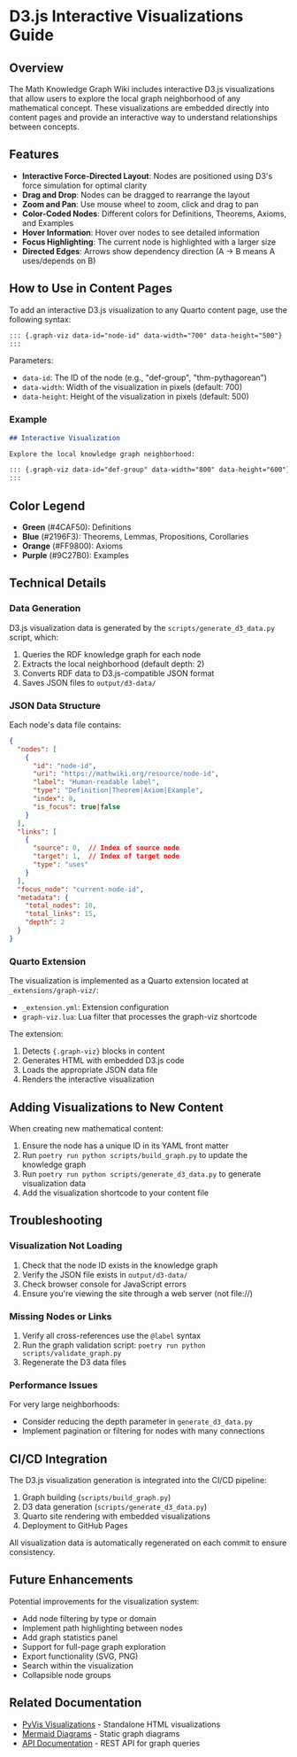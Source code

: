 # D3.js Interactive Visualizations Guide

## Overview

The Math Knowledge Graph Wiki includes interactive D3.js visualizations that allow users to explore the local graph neighborhood of any mathematical concept. These visualizations are embedded directly into content pages and provide an interactive way to understand relationships between concepts.

## Features

- **Interactive Force-Directed Layout**: Nodes are positioned using D3's force simulation for optimal clarity
- **Drag and Drop**: Nodes can be dragged to rearrange the layout
- **Zoom and Pan**: Use mouse wheel to zoom, click and drag to pan
- **Color-Coded Nodes**: Different colors for Definitions, Theorems, Axioms, and Examples
- **Hover Information**: Hover over nodes to see detailed information
- **Focus Highlighting**: The current node is highlighted with a larger size
- **Directed Edges**: Arrows show dependency direction (A → B means A uses/depends on B)

## How to Use in Content Pages

To add an interactive D3.js visualization to any Quarto content page, use the following syntax:

```markdown
::: {.graph-viz data-id="node-id" data-width="700" data-height="500"}
:::
```

Parameters:

- `data-id`: The ID of the node (e.g., "def-group", "thm-pythagorean")
- `data-width`: Width of the visualization in pixels (default: 700)
- `data-height`: Height of the visualization in pixels (default: 500)

### Example

```markdown
## Interactive Visualization

Explore the local knowledge graph neighborhood:

::: {.graph-viz data-id="def-group" data-width="800" data-height="600"}
:::
```

## Color Legend

- **Green** (#4CAF50): Definitions
- **Blue** (#2196F3): Theorems, Lemmas, Propositions, Corollaries
- **Orange** (#FF9800): Axioms
- **Purple** (#9C27B0): Examples

## Technical Details

### Data Generation

D3.js visualization data is generated by the `scripts/generate_d3_data.py` script, which:

1. Queries the RDF knowledge graph for each node
2. Extracts the local neighborhood (default depth: 2)
3. Converts RDF data to D3.js-compatible JSON format
4. Saves JSON files to `output/d3-data/`

### JSON Data Structure

Each node's data file contains:

```json
{
  "nodes": [
    {
      "id": "node-id",
      "uri": "https://mathwiki.org/resource/node-id",
      "label": "Human-readable label",
      "type": "Definition|Theorem|Axiom|Example",
      "index": 0,
      "is_focus": true|false
    }
  ],
  "links": [
    {
      "source": 0,  // Index of source node
      "target": 1,  // Index of target node
      "type": "uses"
    }
  ],
  "focus_node": "current-node-id",
  "metadata": {
    "total_nodes": 10,
    "total_links": 15,
    "depth": 2
  }
}
```

### Quarto Extension

The visualization is implemented as a Quarto extension located at `_extensions/graph-viz/`:

- `_extension.yml`: Extension configuration
- `graph-viz.lua`: Lua filter that processes the graph-viz shortcode

The extension:

1. Detects `{.graph-viz}` blocks in content
2. Generates HTML with embedded D3.js code
3. Loads the appropriate JSON data file
4. Renders the interactive visualization

## Adding Visualizations to New Content

When creating new mathematical content:

1. Ensure the node has a unique ID in its YAML front matter
2. Run `poetry run python scripts/build_graph.py` to update the knowledge graph
3. Run `poetry run python scripts/generate_d3_data.py` to generate visualization data
4. Add the visualization shortcode to your content file

## Troubleshooting

### Visualization Not Loading

1. Check that the node ID exists in the knowledge graph
2. Verify the JSON file exists in `output/d3-data/`
3. Check browser console for JavaScript errors
4. Ensure you're viewing the site through a web server (not file://)

### Missing Nodes or Links

1. Verify all cross-references use the `@label` syntax
2. Run the graph validation script: `poetry run python scripts/validate_graph.py`
3. Regenerate the D3 data files

### Performance Issues

For very large neighborhoods:

- Consider reducing the depth parameter in `generate_d3_data.py`
- Implement pagination or filtering for nodes with many connections

## CI/CD Integration

The D3.js visualization generation is integrated into the CI/CD pipeline:

1. Graph building (`scripts/build_graph.py`)
2. D3 data generation (`scripts/generate_d3_data.py`)
3. Quarto site rendering with embedded visualizations
4. Deployment to GitHub Pages

All visualization data is automatically regenerated on each commit to ensure consistency.

## Future Enhancements

Potential improvements for the visualization system:

- Add node filtering by type or domain
- Implement path highlighting between nodes
- Add graph statistics panel
- Support for full-page graph exploration
- Export functionality (SVG, PNG)
- Search within the visualization
- Collapsible node groups

## Related Documentation

- [PyVis Visualizations](./pyvis-visualization.md) - Standalone HTML visualizations
- [Mermaid Diagrams](./mermaid-diagrams.md) - Static graph diagrams
- [API Documentation](../api/README.md) - REST API for graph queries
